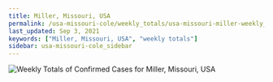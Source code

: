 ```yaml
---
title: Miller, Missouri, USA
permalink: /usa-missouri-cole/weekly_totals/usa-missouri-miller-weekly_totals.html
last_updated: Sep 3, 2021
keywords: ["Miller, Missouri, USA", "weekly totals"]
sidebar: usa-missouri-cole_sidebar
---
```


![Weekly Totals of Confirmed Cases for Miller, Missouri, USA](/covid_tracker/images/graphs/usa-missouri-miller-weekly_totals_graph.png)
